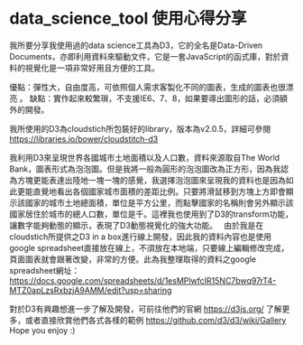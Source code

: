 # data_science_tool 使用心得分享  
我所要分享我使用過的data science工具為D3，它的全名是Data-Driven Documents，亦即利用資料來驅動文件，它是一套JavaScript的函式庫，對於資料的視覺化是一項非常好用且方便的工具。  
  
優點：彈性大，自由度高，可依照個人需求客製化不同的圖表，生成的圖表也很漂亮 。
缺點：實作起來較繁瑣，不支援IE6、7、8，如果要導出圖形的話，必須額外的開發。  
  
我所使用的D3為cloudstich所包裝好的library，版本為v2.0.5，詳細可參閱 https://libraries.io/bower/cloudstitch-d3    
  
我利用D3來呈現世界各國城市土地面積以及人口數，資料來源取自The World Bank，圖表形式為泡泡圖。但是我將一般為圓形的泡泡圖改為正方形，因為我認為方塊更能表達出陸地一塊一塊的感覺，我選擇泡泡圖來呈現我的資料也是因為如此更能直覺地看出各個國家城市面積的差距比例。只要將滑鼠移到方塊上方即會顯示該國家的城市土地總面積，單位是平方公里，而點擊國家的名稱則會另外顯示該國家居住於城市的總人口數，單位是千。這裡我也使用到了D3的transform功能，讓數字能夠動態的顯示，表現了D3動態視覺化的強大功能。  
由於我是在cloudstich所提供之D3 in a box進行線上開發，因此我的資料內容也是使用google spreadsheet直接放在線上，不須放在本地端，只要線上編輯修改完成，頁面圖表就會跟著改變，非常的方便。此為我整理取得的資料之google spreadsheet網址：https://docs.google.com/spreadsheets/d/1esMPlwfcIR15NC7bwq97rT4-MTZ0apLzsRxbzjA9AMM/edit?usp=sharing  
  
對於D3有興趣想進一步了解及開發，可前往他們的官網 https://d3js.org/ 了解更多，或者直接欣賞他們各式各樣的範例 https://github.com/d3/d3/wiki/Gallery  
Hope you enjoy :)
